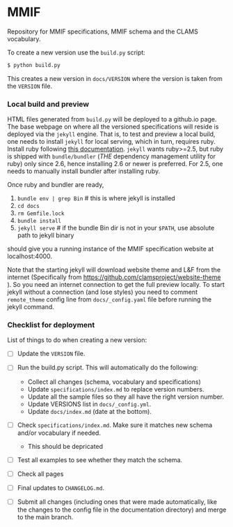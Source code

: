 # MMIF

Repository for MMIF specifications, MMIF schema and the CLAMS vocabulary.

To create a new version use the `build.py` script:

```bash
$ python build.py
```

This creates a new version in `docs/VERSION` where the version is taken from the `VERSION` file.

### Local build and preview

HTML files generated from `build.py` will be deployed to a github.io page. The base webpage on where all the versioned specifications will reside is deployed via the `jekyll` engine. That is, to test and preview a local build, one needs to install `jekyll` for local serving, which in turn, requires ruby. Install ruby following [this documentation](https://www.ruby-lang.org/en/documentation/installation/). `jekyll` wants ruby>=2.5, but ruby is shipped with `bundle/bundler` (*THE* dependency management utility for ruby) only since 2.6, hence installing 2.6 or newer is preferred. For 2.5, one needs to manually install bundler after installing ruby.

Once ruby and bundler are ready,

1. `bundle env | grep Bin` # this is where jekyll is installed
1. `cd docs` 
1. `rm Gemfile.lock`
1. `bundle install`
1. `jekyll serve` # if the bundle Bin dir is not in your `$PATH`, use absolute path to jekyll binary

should give you a running instance of the MMIF specification website at localhost:4000.

Note that the starting jekyll will download website theme and L&F from the internet (Specifically from https://github.com/clamsproject/website-theme ). So you need an internet connection to get the full preview locally. To start jekyll without a connection (and lose styles) you need to comment `remote_theme` config line from `docs/_config.yaml` file before running the jekyll command. 

### Checklist for deployment 

List of things to do when creating a new version:

- [ ] Update the `VERSION` file.
- [ ] Run the build.py script. This will automatically do the following:
  - Collect all changes (schema, vocabulary and specifications)
  - Update `specifications/index.md` to replace version numbers.
  - Update all the sample files so they all have the right version number.
  - Update VERSIONS list in `docs/_config.yml`.
  - Update `docs/index.md` (date at the bottom).
- [ ] Check `specifications/index.md`. Make sure it matches new schema and/or vocabulary if needed.
  - This should be depricated
- [ ] Test all examples to see whether they match the schema.
- [ ] Check all pages
- [ ] Final updates to `CHANGELOG.md`.
- [ ] Submit all changes (including ones that were made automatically, like the changes to the config file in the documentation directory) and merge to the main branch.

